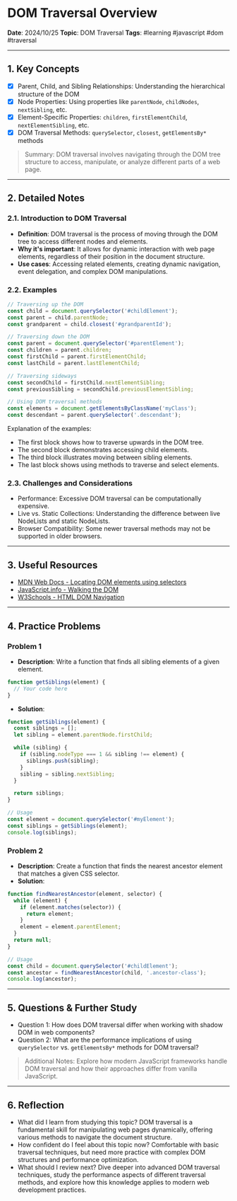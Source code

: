 # DOM Traversal Overview

**Date**: 2024/10/25
**Topic**: DOM Traversal
**Tags**: #learning #javascript #dom #traversal

---

## 1. Key Concepts

- [x] Parent, Child, and Sibling Relationships: Understanding the hierarchical structure of the DOM
- [x] Node Properties: Using properties like `parentNode`, `childNodes`, `nextSibling`, etc.
- [x] Element-Specific Properties: `children`, `firstElementChild`, `nextElementSibling`, etc.
- [x] DOM Traversal Methods: `querySelector`, `closest`, `getElementsBy*` methods

> Summary: DOM traversal involves navigating through the DOM tree structure to access, manipulate, or analyze different parts of a web page.

---

## 2. Detailed Notes

### 2.1. Introduction to DOM Traversal

- **Definition**: DOM traversal is the process of moving through the DOM tree to access different nodes and elements.
- **Why it's important**: It allows for dynamic interaction with web page elements, regardless of their position in the document structure.
- **Use cases**: Accessing related elements, creating dynamic navigation, event delegation, and complex DOM manipulations.

### 2.2. Examples

```javascript
// Traversing up the DOM
const child = document.querySelector('#childElement');
const parent = child.parentNode;
const grandparent = child.closest('#grandparentId');

// Traversing down the DOM
const parent = document.querySelector('#parentElement');
const children = parent.children;
const firstChild = parent.firstElementChild;
const lastChild = parent.lastElementChild;

// Traversing sideways
const secondChild = firstChild.nextElementSibling;
const previousSibling = secondChild.previousElementSibling;

// Using DOM traversal methods
const elements = document.getElementsByClassName('myClass');
const descendant = parent.querySelector('.descendant');
```

Explanation of the examples:
- The first block shows how to traverse upwards in the DOM tree.
- The second block demonstrates accessing child elements.
- The third block illustrates moving between sibling elements.
- The last block shows using methods to traverse and select elements.

### 2.3. Challenges and Considerations

- Performance: Excessive DOM traversal can be computationally expensive.
- Live vs. Static Collections: Understanding the difference between live NodeLists and static NodeLists.
- Browser Compatibility: Some newer traversal methods may not be supported in older browsers.

---

## 3. Useful Resources

- [MDN Web Docs - Locating DOM elements using selectors](https://developer.mozilla.org/en-US/docs/Web/API/Document_object_model/Locating_DOM_elements_using_selectors)
- [JavaScript.info - Walking the DOM](https://javascript.info/dom-navigation)
- [W3Schools - HTML DOM Navigation](https://www.w3schools.com/js/js_htmldom_navigation.asp)

---

## 4. Practice Problems

### Problem 1

- **Description**: Write a function that finds all sibling elements of a given element.

```javascript
function getSiblings(element) {
  // Your code here
}
```

- **Solution**:

```javascript
function getSiblings(element) {
  const siblings = [];
  let sibling = element.parentNode.firstChild;

  while (sibling) {
    if (sibling.nodeType === 1 && sibling !== element) {
      siblings.push(sibling);
    }
    sibling = sibling.nextSibling;
  }

  return siblings;
}

// Usage
const element = document.querySelector('#myElement');
const siblings = getSiblings(element);
console.log(siblings);
```

### Problem 2

- **Description**: Create a function that finds the nearest ancestor element that matches a given CSS selector.
- **Solution**:

```javascript
function findNearestAncestor(element, selector) {
  while (element) {
    if (element.matches(selector)) {
      return element;
    }
    element = element.parentElement;
  }
  return null;
}

// Usage
const child = document.querySelector('#childElement');
const ancestor = findNearestAncestor(child, '.ancestor-class');
console.log(ancestor);
```

---

## 5. Questions & Further Study

- Question 1: How does DOM traversal differ when working with shadow DOM in web components?
- Question 2: What are the performance implications of using `querySelector` vs. `getElementsBy*` methods for DOM traversal?

> Additional Notes: Explore how modern JavaScript frameworks handle DOM traversal and how their approaches differ from vanilla JavaScript.

---

## 6. Reflection

- What did I learn from studying this topic? DOM traversal is a fundamental skill for manipulating web pages dynamically, offering various methods to navigate the document structure.
- How confident do I feel about this topic now? Comfortable with basic traversal techniques, but need more practice with complex DOM structures and performance optimization.
- What should I review next? Dive deeper into advanced DOM traversal techniques, study the performance aspects of different traversal methods, and explore how this knowledge applies to modern web development practices.

